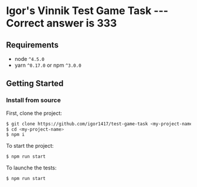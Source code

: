 # Igor's Vinnik Test Game Task --- Correct answer is 333

## Requirements
* node `^4.5.0`
* yarn `^0.17.0` or npm `^3.0.0`

## Getting Started

### Install from source

First, clone the project:

```bash
$ git clone https://github.com/igor1417/test-game-task <my-project-name>
$ cd <my-project-name>
$ npm i
```

To start the project:

```bash
$ npm run start
```

To launche the tests:

```bash
$ npm run start
```
